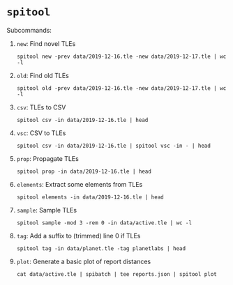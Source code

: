 # `spitool`

Subcommands:


1. `new`: Find novel TLEs

    ```Shell
    spitool new -prev data/2019-12-16.tle -new data/2019-12-17.tle | wc -l
    ```

1. `old`: Find old TLEs

    ```Shell
    spitool old -prev data/2019-12-16.tle -new data/2019-12-17.tle | wc -l
    ```

1. `csv`: TLEs to CSV

    ```Shell
    spitool csv -in data/2019-12-16.tle | head
    ```

1. `vsc`: CSV to TLEs

    ```Shell
    spitool csv -in data/2019-12-16.tle | spitool vsc -in - | head
    ```

1. `prop`: Propagate TLEs 

    ```Shell
    spitool prop -in data/2019-12-16.tle | head
    ```

1. `elements`: Extract some elements from TLEs

    ```Shell
    spitool elements -in data/2019-12-16.tle | head
    ```

1. `sample`: Sample TLEs

    ```Shell
    spitool sample -mod 3 -rem 0 -in data/active.tle | wc -l
    ```
    
1. `tag`: Add a suffix to (trimmed) line 0 if TLEs

    ```Shell
    spitool tag -in data/planet.tle -tag planetlabs | head
    ```

1. `plot`: Generate a basic plot of report distances

   ```Shell
   cat data/active.tle | spibatch | tee reports.json | spitool plot
   ```
